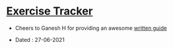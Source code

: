 # [Exercise Tracker](https://www.freecodecamp.org/learn/apis-and-microservices/apis-and-microservices-projects/exercise-tracker)

- Cheers to Ganesh H for providing an awesome [written guide](https://www.notion.so/Exercise-Tracker-8cd21bd626034f358c511f312e662789)

- Dated : 27-06-2021
